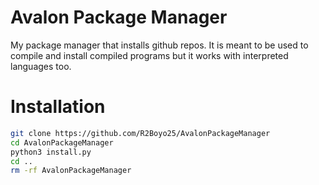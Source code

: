 # Avalon Package Manager

My package manager that installs github repos.
It is meant to be used to compile and install compiled programs but it works with interpreted languages too.

# Installation
```bash
git clone https://github.com/R2Boyo25/AvalonPackageManager
cd AvalonPackageManager
python3 install.py
cd ..
rm -rf AvalonPackageManager
```